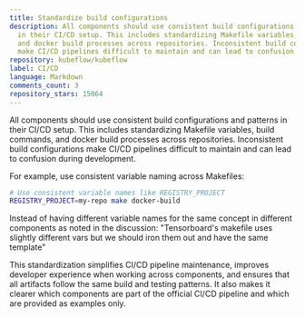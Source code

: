 ```yaml
---
title: Standardize build configurations
description: All components should use consistent build configurations and patterns
  in their CI/CD setup. This includes standardizing Makefile variables, build commands,
  and docker build processes across repositories. Inconsistent build configurations
  make CI/CD pipelines difficult to maintain and can lead to confusion during development.
repository: kubeflow/kubeflow
label: CI/CD
language: Markdown
comments_count: 3
repository_stars: 15064
---
```


All components should use consistent build configurations and patterns in their CI/CD setup. This includes standardizing Makefile variables, build commands, and docker build processes across repositories. Inconsistent build configurations make CI/CD pipelines difficult to maintain and can lead to confusion during development.

For example, use consistent variable naming across Makefiles:
```bash
# Use consistent variable names like REGISTRY_PROJECT
REGISTRY_PROJECT=my-repo make docker-build
```

Instead of having different variable names for the same concept in different components as noted in the discussion:
"Tensorboard's makefile uses slightly different vars but we should iron them out and have the same template"

This standardization simplifies CI/CD pipeline maintenance, improves developer experience when working across components, and ensures that all artifacts follow the same build and testing patterns. It also makes it clearer which components are part of the official CI/CD pipeline and which are provided as examples only.
